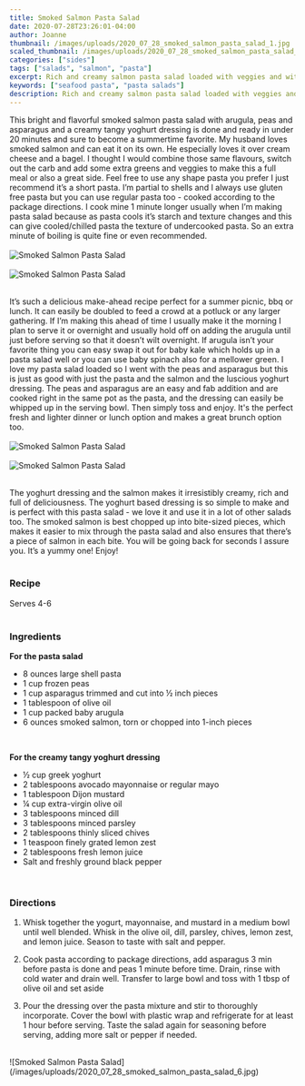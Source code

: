 ```yaml
---
title: Smoked Salmon Pasta Salad
date: 2020-07-28T23:26:01-04:00
author: Joanne
thumbnail: /images/uploads/2020_07_28_smoked_salmon_pasta_salad_1.jpg
scaled_thumbnail: /images/uploads/2020_07_28_smoked_salmon_pasta_salad_0.jpg
categories: ["sides"]
tags: ["salads", "salmon", "pasta"]
excerpt: Rich and creamy salmon pasta salad loaded with veggies and with a tangy yoghurt dressing 
keywords: ["seafood pasta", "pasta salads"]
description: Rich and creamy salmon pasta salad loaded with veggies and with a tangy yoghurt dressing 
---
```


This bright and flavorful smoked salmon pasta salad with arugula, peas and asparagus and a creamy tangy yoghurt dressing is done and ready in under 20 minutes and sure to become a summertime favorite. My husband loves smoked salmon and can eat it on its own. He especially loves it over cream cheese and a bagel. I thought I would combine those same flavours, switch out the carb and add some extra greens and veggies to make this a full meal or also a great side. Feel free to use any shape pasta you prefer I just recommend it’s a short pasta. I’m partial to shells and I always use gluten free pasta but you can use regular pasta too - cooked according to the package directions. I cook mine 1 minute longer usually when I’m making pasta salad because as pasta cools it’s starch and texture changes and this can give cooled/chilled pasta the texture of undercooked pasta. So an extra minute of boiling is quite fine or even recommended. 
</br>
</br>
![Smoked Salmon Pasta Salad](/images/uploads/2020_07_28_smoked_salmon_pasta_salad_2.jpg)
</br>
</br>
![Smoked Salmon Pasta Salad](/images/uploads/2020_07_28_smoked_salmon_pasta_salad_3.jpg)
</br>
</br>

It’s such a delicious make-ahead recipe perfect for a summer picnic, bbq or lunch. It can easily be doubled to feed a crowd at a potluck or any larger gathering. If I’m making this ahead of time I usually make it the morning I plan to serve it or overnight and usually hold off on adding the arugula until just before serving so that it doesn’t wilt overnight. If arugula isn’t your favorite thing you can easy swap it out for baby kale which holds up in a pasta salad well or you can use baby spinach also for a mellower green. I love my pasta salad loaded so I went with the peas and asparagus but this is just as good with just the pasta and the salmon and the luscious yoghurt dressing. The peas and asparagus are an easy and fab addition and are cooked right in the same pot as the pasta, and the dressing can easily be whipped up in the serving bowl. Then simply toss and enjoy. It's the perfect fresh and lighter dinner or lunch option and makes a great brunch option too. 
</br>
</br>
![Smoked Salmon Pasta Salad](/images/uploads/2020_07_28_smoked_salmon_pasta_salad_4.jpg)
</br>
</br>
![Smoked Salmon Pasta Salad](/images/uploads/2020_07_28_smoked_salmon_pasta_salad_5.jpg)
</br>
</br>

The yoghurt dressing and the salmon makes it irresistibly creamy, rich and full of deliciousness. The yoghurt based dressing is so simple to make and is perfect with this pasta salad - we love it and use it in a lot of other salads too. The smoked salmon is best chopped up into bite-sized pieces, which makes it easier to mix through the pasta salad and also ensures that there’s a piece of salmon in each bite. You will be going back for seconds I assure you. It’s a yummy one! Enjoy! 
</br>
</br>

### Recipe
Serves 4-6 
</br>
</br>

### Ingredients

__For the pasta salad__

* <span itemprop="recipeIngredient">8 ounces large shell pasta </span>
* <span itemprop="recipeIngredient">1 cup frozen peas </span>
* <span itemprop="recipeIngredient">1 cup asparagus trimmed and cut into &frac12; inch pieces </span>
* <span itemprop="recipeIngredient">1 tablespoon of olive oil </span>
* <span itemprop="recipeIngredient">1 cup packed baby arugula </span>
* <span itemprop="recipeIngredient">6 ounces smoked salmon, torn or chopped into 1-inch pieces</span>
</br>

__For the creamy tangy yoghurt dressing__

* <span itemprop="recipeIngredient">&frac12; cup greek yoghurt </span>
* <span itemprop="recipeIngredient">2 tablespoons avocado mayonnaise or regular mayo </span>
* <span itemprop="recipeIngredient">1 tablespoon Dijon mustard</span>
* <span itemprop="recipeIngredient">&frac14; cup extra-virgin olive oil</span>
* <span itemprop="recipeIngredient">3 tablespoons minced dill </span>
* <span itemprop="recipeIngredient">3 tablespoons minced parsley </span>
* <span itemprop="recipeIngredient">2 tablespoons thinly sliced chives</span>
* <span itemprop="recipeIngredient">1 teaspoon finely grated lemon zest</span>
* <span itemprop="recipeIngredient">2 tablespoons fresh lemon juice</span>
* <span itemprop="recipeIngredient">Salt and freshly ground black pepper</span>
</br>

### Directions

1. Whisk together the yogurt, mayonnaise, and mustard in a medium bowl until well blended. Whisk in the olive oil, dill, parsley, chives, lemon zest, and lemon juice. Season to taste with salt and pepper.

1. Cook pasta according to package directions, add asparagus 3 min before pasta is done and peas 1 minute before time. Drain, rinse with cold water and drain well. Transfer to large bowl and toss with 1 tbsp of olive oil and set aside 

1. Pour the dressing over the pasta mixture and stir to thoroughly incorporate. Cover the bowl with plastic wrap and refrigerate for at least 1 hour before serving. Taste the salad again for seasoning before serving, adding more salt or pepper if needed.

</br>
![Smoked Salmon Pasta Salad](/images/uploads/2020_07_28_smoked_salmon_pasta_salad_6.jpg)